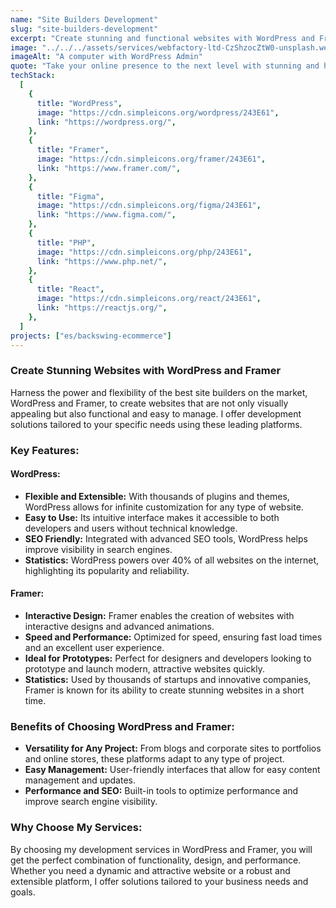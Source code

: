```yaml
---
name: "Site Builders Development"
slug: "site-builders-development"
excerpt: "Create stunning and functional websites with WordPress and Framer, leveraging their flexibility and capability for advanced customization."
image: "../../../assets/services/webfactory-ltd-CzShzocZtW0-unsplash.webp"
imageAlt: "A computer with WordPress Admin"
quote: "Take your online presence to the next level with stunning and highly functional websites, developed on WordPress and Framer."
techStack:
  [
    {
      title: "WordPress",
      image: "https://cdn.simpleicons.org/wordpress/243E61",
      link: "https://wordpress.org/",
    },
    {
      title: "Framer",
      image: "https://cdn.simpleicons.org/framer/243E61",
      link: "https://www.framer.com/",
    },
    {
      title: "Figma",
      image: "https://cdn.simpleicons.org/figma/243E61",
      link: "https://www.figma.com/",
    },
    {
      title: "PHP",
      image: "https://cdn.simpleicons.org/php/243E61",
      link: "https://www.php.net/",
    },
    {
      title: "React",
      image: "https://cdn.simpleicons.org/react/243E61",
      link: "https://reactjs.org/",
    },
  ]
projects: ["es/backswing-ecommerce"]
---
```


### Create Stunning Websites with WordPress and Framer

Harness the power and flexibility of the best site builders on the market, WordPress and Framer, to create websites that are not only visually appealing but also functional and easy to manage. I offer development solutions tailored to your specific needs using these leading platforms.

### Key Features:

#### **WordPress:**

- **Flexible and Extensible:** With thousands of plugins and themes, WordPress allows for infinite customization for any type of website.
- **Easy to Use:** Its intuitive interface makes it accessible to both developers and users without technical knowledge.
- **SEO Friendly:** Integrated with advanced SEO tools, WordPress helps improve visibility in search engines.
- **Statistics:** WordPress powers over 40% of all websites on the internet, highlighting its popularity and reliability.

#### **Framer:**

- **Interactive Design:** Framer enables the creation of websites with interactive designs and advanced animations.
- **Speed and Performance:** Optimized for speed, ensuring fast load times and an excellent user experience.
- **Ideal for Prototypes:** Perfect for designers and developers looking to prototype and launch modern, attractive websites quickly.
- **Statistics:** Used by thousands of startups and innovative companies, Framer is known for its ability to create stunning websites in a short time.

### Benefits of Choosing WordPress and Framer:

- **Versatility for Any Project:** From blogs and corporate sites to portfolios and online stores, these platforms adapt to any type of project.
- **Easy Management:** User-friendly interfaces that allow for easy content management and updates.
- **Performance and SEO:** Built-in tools to optimize performance and improve search engine visibility.

### Why Choose My Services:

By choosing my development services in WordPress and Framer, you will get the perfect combination of functionality, design, and performance. Whether you need a dynamic and attractive website or a robust and extensible platform, I offer solutions tailored to your business needs and goals.
